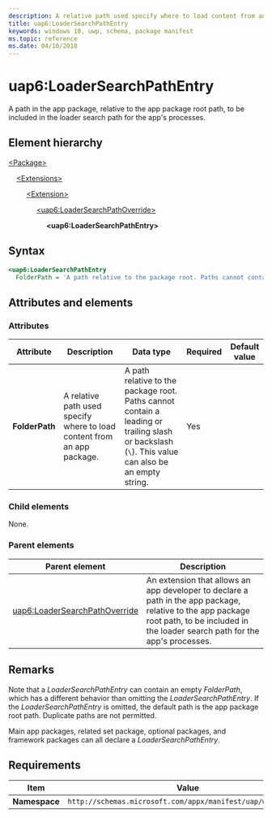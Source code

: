 ```yaml
---
description: A relative path used specify where to load content from an app package.
title: uap6:LoaderSearchPathEntry
keywords: windows 10, uwp, schema, package manifest
ms.topic: reference
ms.date: 04/10/2018
---
```


# uap6:LoaderSearchPathEntry

A path in the app package, relative to the app package root path, to be included in the loader search path for the app's processes.

## Element hierarchy

[\<Package\>](element-package.md)

&nbsp;&nbsp;&nbsp;&nbsp;[\<Extensions\>](element-extensions.md)

&nbsp;&nbsp;&nbsp;&nbsp; &nbsp;&nbsp;&nbsp;&nbsp;[\<Extension\>](element-extension.md)

&nbsp;&nbsp;&nbsp;&nbsp; &nbsp;&nbsp;&nbsp;&nbsp; &nbsp;&nbsp;&nbsp;&nbsp;[\<uap6:LoaderSearchPathOverride\>](element-uap6-loadersearchpathoverride.md)

&nbsp;&nbsp;&nbsp;&nbsp; &nbsp;&nbsp;&nbsp;&nbsp; &nbsp;&nbsp;&nbsp;&nbsp; &nbsp;&nbsp;&nbsp;&nbsp;**\<uap6:LoaderSearchPathEntry\>**

## Syntax

```xml
<uap6:LoaderSearchPathEntry
  FolderPath = 'A path relative to the package root. Paths cannot contain a leading or trailing slash or backslash ("\"). This value can also be an empty string.' />
```

## Attributes and elements

### Attributes

| Attribute | Description | Data type | Required | Default value |
|-|-|-|-|-|
| **FolderPath** | A relative path used specify where to load content from an app package. | A path relative to the package root. Paths cannot contain a leading or trailing slash or backslash (`\`). This value can also be an empty string. | Yes |  |

### Child elements

None.

### Parent elements

| Parent element | Description |
|-|-|
| [uap6:LoaderSearchPathOverride](element-uap6-loadersearchpathoverride.md) | An extension that allows an app developer to declare a path in the app package, relative to the app package root path, to be included in the loader search path for the app's processes. |

## Remarks

Note that a *LoaderSearchPathEntry* can contain an empty *FolderPath*, which has a different behavior than omitting the *LoaderSearchPathEntry*. If the *LoaderSearchPathEntry* is omitted, the default path is the app package root path. Duplicate paths are not permitted.

Main app packages, related set package, optional packages, and framework packages can all declare a *LoaderSearchPathEntry*.

## Requirements

| Item | Value |
|--|--|
| **Namespace** | `http://schemas.microsoft.com/appx/manifest/uap/windows10/6` |
